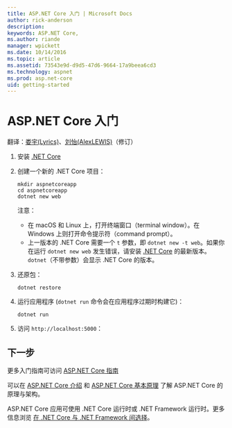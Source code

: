 ```yaml
---
title: ASP.NET Core 入门 | Microsoft Docs
author: rick-anderson
description: 
keywords: ASP.NET Core,
ms.author: riande
manager: wpickett
ms.date: 10/14/2016
ms.topic: article
ms.assetid: 73543e9d-d9d5-47d6-9664-17a9beea6cd3
ms.technology: aspnet
ms.prod: asp.net-core
uid: getting-started
---
```

# ASP.NET Core 入门

翻译：[娄宇(Lyrics)](http://github.com/xbuilder)、[刘怡(AlexLEWIS)](http://github.com/alexinea)（修订）

1.  安装 [.NET Core](https://microsoft.com/net/core)

2.  创建一个新的 .NET Core 项目：

    ```terminal
    mkdir aspnetcoreapp
    cd aspnetcoreapp
    dotnet new web
    ```
    
    注意：
    - 在 macOS 和 Linux 上，打开终端窗口（terminal window）。在 Windows 上则打开命令提示符（command prompt）。
    - 上一版本的 .NET Core 需要一个 `t` 参数，即 `dotnet new -t web`。如果你在运行 `dotnet new web` 发生错误，请安装 [.NET Core](https://microsoft.com/net/core) 的最新版本。 `dotnet`（不带参数）会显示 .NET Core 的版本。

3.  还原包：

    ```terminal
    dotnet restore
    ```

4.  运行应用程序 (`dotnet run` 命令会在应用程序过期时构建它)：

    ```terminal
    dotnet run
    ```

5.  访问 `http://localhost:5000`：

## 下一步

更多入门指南可访问 [ASP.NET Core 指南](tutorials/index.md)

可以在 [ASP.NET Core 介绍](index.md) 和 [ASP.NET Core 基本原理](fundamentals/index.md) 了解 ASP.NET Core 的原理与架构。

ASP.NET Core 应用可使用 .NET Core 运行时或 .NET Framework 运行时。更多信息浏览 [在 .NET Core 与 .NET Framework 间选择](https://docs.microsoft.com/dotnet/articles/standard/choosing-core-framework-server)。
